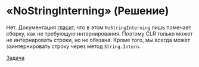 # «NoStringInterning» (Решение)

Нет. Документация [гласит](http://msdn.microsoft.com/en-us/library/system.runtime.compilerservices.compilationrelaxations.aspx), что в этом `NoStringInterning` лишь помечает сборку, как не требующую интернирования. Поэтому CLR только может не интернировать строки, но не обязана. Кроме того, мы всегда может заинтернировать строку через метод `String.Intern`.

[Задача](./NoStringInterning-Q.md)